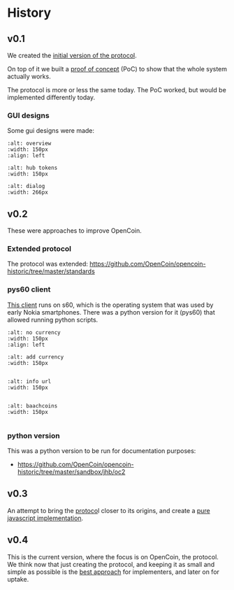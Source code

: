 # History

## v0.1

We created the [initial version of the protocol](https://github.com/OpenCoin/opencoin-historic/blob/master/standards/protocol.txt). 

On top of it we built a [proof of concept](https://github.com/OpenCoin/opencoin-historic/tree/master/pyopencoin) (PoC) to show that the whole system actually works.

The protocol is more or less the same today. The PoC worked, but would be implemented
differently today.

### GUI designs

Some gui designs were made:


```{image} images/opencoin-1.jpg
:alt: overview
:width: 150px
:align: left

```

```{image} images/opencoin-2.jpg
:alt: hub tokens
:width: 150px

```

```{image} images/opencoin-3.jpg
:alt: dialog
:width: 266px

```

## v0.2

These were approaches to improve OpenCoin.

### Extended protocol

The protocol was extended: https://github.com/OpenCoin/opencoin-historic/tree/master/standards

### pys60 client

[This client](https://github.com/OpenCoin/opencoin-historic/tree/master/sandbox/jhb/mobile) runs on s60, which is the operating system that was used by early Nokia smartphones. There was a python version for it (pys60) that allowed running 
python scripts. 



```{image} images/ocwallet7.jpg
:alt: no currency
:width: 150px
:align: left

```

```{image} images/ocwallet10.jpg
:alt: add currency
:width: 150px


```

```{image} images/ocwallet12.jpg
:alt: info url
:width: 150px


```

```{image} images/ocwallet19.jpg
:alt: baachcoins
:width: 150px


```

### python version

This was a python version to be run for documentation purposes:

- https://github.com/OpenCoin/opencoin-historic/tree/master/sandbox/jhb/oc2

## v0.3

An attempt to bring the [protoco](https://baach.de/static/ocdoc/)l closer to its origins, and create a [pure javascript implementation](https://github.com/OpenCoin/opencoin-js).

## v0.4

This is the current version, where the focus is on OpenCoin, the protocol. We think now that just creating the protocol, and keeping it as small and simple as possible is the [best approach](scope.md) for implementers, and later on for uptake.
